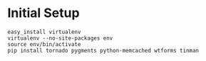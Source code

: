 
# Initial Setup

    easy_install virtualenv
    virtualenv --no-site-packages env
    source env/bin/activate
    pip install tornado pygments python-memcached wtforms tinman
